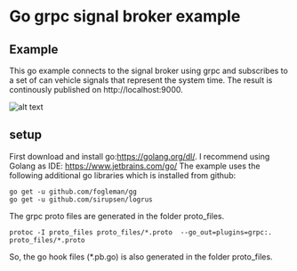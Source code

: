 #  Go grpc signal broker example

## Example

This go example connects to the signal broker using grpc and subscribes to a set of can vehicle signals that represent the system time. The result is continously published on http://localhost:9000. 

![alt text](https://github.com/PeterWinzell/signalbroker-server/blob/go-example/examples/grpc/go/timeSync/printer/screen.png)

## setup
First download and install go:https://golang.org/dl/. I recommend using Golang as IDE: https://www.jetbrains.com/go/
The example uses the following additional go libraries which is installed from github:

```
go get -u github.com/fogleman/gg
go get -u github.com/sirupsen/logrus
```

The grpc proto files are generated in the folder proto_files.
```
protoc -I proto_files proto_files/*.proto  --go_out=plugins=grpc:. proto_files/*.proto
```
So, the go hook files (*.pb.go) is also generated in the folder proto_files.
